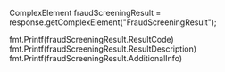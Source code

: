 ComplexElement fraudScreeningResult = response.getComplexElement("FraudScreeningResult");

fmt.Printf(fraudScreeningResult.ResultCode)
fmt.Printf(fraudScreeningResult.ResultDescription)
fmt.Printf(fraudScreeningResult.AdditionalInfo)
